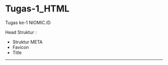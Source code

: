 # Tugas-1_HTML

Tugas ke-1 NIOMIC.ID

Head Struktur : 
- Struktur META
- Favicon
- Title


-------------------------------

